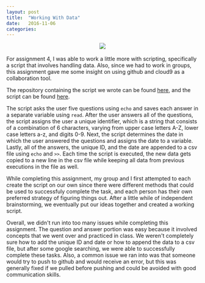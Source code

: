 ```yaml
---
layout: post
title:  "Working With Data"
date:   2016-11-06 
categories:
---
```


<div style="text-align:center"><img src ="https://66.media.tumblr.com/0041c9bf85bd680c7a8595a21fd58bf0/tumblr_og8p9i4k1v1tpp2lco1_500.gif"/></div>

<br>
For assignment 4, I was able to work a little more with scripting, specifically a script that involves handling data. Also, since we had to work in groups, this assignment gave me some insight on using github and cloud9 as a collaboration tool. 

The repository containing the script we wrote can be found [here][repo], and the script can be found [here][script]. 

[repo]: https://github.com/gma96/braid-assignment-4
[script]: https://github.com/gma96/braid-assignment-4/blob/master/script.sh

The script asks the user five questions using `echo` and saves each answer in a separate variable using `read`. After the user answers all of the questions, the script assigns the user a unique identifier, which is a string that consists of a combination of 6 characters, varying from upper case letters A-Z, lower case letters a-z, and digits 0-9. Next, the script determines the date in which the user answered the questions and assigns the date to a variable. Lastly, all of the answers, the unique ID, and the date are appended to a csv file using `echo` and `>>`. Each time the script is executed, the new data gets copied to a new line in the csv file while keeping all data from previous executions in the file as well. 

While completing this assignment, my group and I first attempted to each create the script on our own since there were different methods that could be used to successfuly complete the task, and each person has their own preferred strategy of figuring things out. After a little while of independent brainstorming, we eventually put our ideas together and created a working script. 

Overall, we didn't run into too many issues while completing this assignment. The question and answer portion was easy because it involved concepts that we went over and practiced in class. We weren't completely sure how to add the unique ID and date or how to append the data to a csv file, but after some google searching, we were able to successfully complete these tasks. Also, a common issue we ran into was that someone would try to push to github and would receive an error, but this was generally fixed if we pulled before pushing and could be avoided with good communication skills. 

